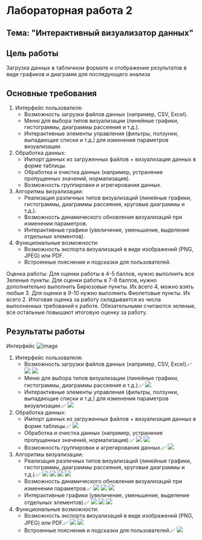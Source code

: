 # Лабораторная работа 2

## Тема: "Интерактивный визуализатор данных"

## Цель работы

 Загрузка данных в табличном формате и отображение результатов в виде графиков и диаграмм для последующего анализа

## Основные требования

1. Интерфейс пользователя:
    - Возможность загрузки файлов данных (например, CSV, Excel).
    - Меню для выбора типов визуализации (линейные графики, гистограммы, диаграммы рассеяния и т.д.).
    - Интерактивные элементы управления (фильтры, ползунки, выпадающие списки и т.д.) для изменения параметров визуализации.
2. Обработка данных:
    - Импорт данных из загруженных файлов + визуализация данных в форме таблицы.
    - Обработка и очистка данных (например, устранение пропущенных значений, нормализация).
    - Возможность группировки и агрегирования данных.
3. Алгоритмы визуализации:
    - Реализация различных типов визуализаций (линейные графики, гистограммы, диаграммы рассеяния, круговые диаграммы и т.д.).
    - Возможность динамического обновления визуализаций при изменении параметров.
    - Интерактивные графики (увеличение, уменьшение, выделение отдельных элементов).
4. Функциональные возможности:
    - Возможность экспорта визуализаций в виде изображений (PNG, JPEG) или PDF.
    - Встроенные пояснения и подсказки для пользователей.

    
Оценка работы:
Для оценки работы в 4-5 баллов, нужно выполнить все Зеленые пункты.
Для оценки работы в 7-8 баллов, нужно дополнительно выполнить Бирюзовые пункты. Их всего 4, можно взять любые 3. 
Для оценки в 9-10 нужно выполнить Фиолетовые пункты. Их всего 2.
Итоговая оценка за работу складывается из числа выполненных требований к работе. Обязательными считаются зеленые, все остальные повышают итоговую оценку за работу. 

 
## Результаты работы

Интерфейс
![image](https://github.com/user-attachments/assets/5c26a76d-5b24-4abd-9800-9a0ce8f4aa33)

 
1. Интерфейс пользователя:
    - Возможность загрузки файлов данных (например, CSV, Excel).✅
   ![](1.png)
   ![](11.png)
    - Меню для выбора типов визуализации (линейные графики, гистограммы, диаграммы рассеяния и т.д.).✅
   ![](12.png)
    - Интерактивные элементы управления (фильтры, ползунки, выпадающие списки и т.д.) для изменения параметров визуализации.✅
   ![](13.png)
2. Обработка данных:
    - Импорт данных из загруженных файлов + визуализация данных в форме таблицы.✅
   ![](21.png)
    - Обработка и очистка данных (например, устранение пропущенных значений, нормализация).✅
   ![](22.png)
   ![](222.png)
    - Возможность группировки и агрегирования данных.✅
   ![](23.png)
3. Алгоритмы визуализации:
    - Реализация различных типов визуализаций (линейные графики, гистограммы, диаграммы рассеяния, круговые диаграммы и т.д.).✅
   ![](31.png)
   ![](32.png)
   ![](33.png)
   ![](34.png)
    - Возможность динамического обновления визуализаций при изменении параметров.✅
   ![](331.png)
   ![](332.png)
   ![](333.png)
    - Интерактивные графики (увеличение, уменьшение, выделение отдельных элементов).✅
   ![](3331.png)
   ![](3332.png)
   ![](3333.png)
4. Функциональные возможности:
    - Возможность экспорта визуализаций в виде изображений (PNG, JPEG) или PDF.✅
   ![](41.png)
   ![](42.png)
    - Встроенные пояснения и подсказки для пользователей.✅
   ![](441.png)
 

